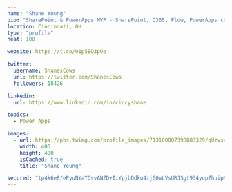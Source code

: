```yaml
---
name: "Shane Young"
bio: "SharePoint & PowerApps MVP - SharePoint, O365, Flow, PowerApps consulting? @PowerApps911 | Pure Snark? You found it."
location: Cincinnati, OH
type: "profile"
heat: 108

website: https://t.co/91p5BQ3pUe

twitter:
  username: ShanesCows
  url: https://twitter.com/ShanesCows
  followers: 18426

linkedin:
  url: https://www.linkedin.com/in/cincyshane

topics:
  - Power Apps

images:
  - url: https://pbs.twimg.com/profile_images/713100007398883329/qUzvsvQ3_400x400.jpg
    width: 400
    height: 400
    isCached: true
    title: "Shane Young"

secured: "tp4k6e8/ePyuNYaYQsvANZD+IiYpjbDdku4ij60wLVsURJSgt934yup7huipS8mMiE0oQYqlLkr4UNts+sD4ENFFN+dGeknsR/MkQP8F2LkP11rTP/74h+xEAaDl8zm8nmTcEFp442trf0FRDK7iw1guJ+jFbulTNnTQ0FQ2QZDHpVmARZa1urr0Jh4pvWyjZ0FZ6YEuFcmCn1Qay4aLaR8TGuzbhRjLFK4nJgNM5JPXnFwO7jbY5L99HAty7fBpPeJoG1BeWJWaqeusI0TKUgkfXXl80fduNGLZ+O22P29PN6QjZddW+bNpYbgT5kxir25FfjU8O5YszXBNmtbXJDaaJ7J9sZq+uHKwTU4DRC7b32tPRgJpBbBzy7fI3jIYB/Ixg2OikOY6arKLkJNd2DbzTrJ88Y5XozaLE03lRMc=;gNP7GbMvdDYQbfaWOTI6ow=="
---
```



